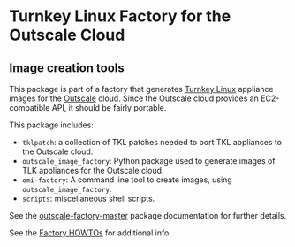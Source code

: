Turnkey Linux Factory for the Outscale Cloud
============================================

Image creation tools
--------------------

This package is part of a factory that generates [Turnkey
Linux](http://turnkeylinux.org) appliance images for the
[Outscale](http://www.outscale.com) cloud. Since the Outscale cloud provides an
EC2-compatible API, it should be fairly portable.

This package includes:
 * `tklpatch`: a collection of TKL patches needed to port TKL
   appliances to the Outscale cloud.
 * `outscale_image_factory`: Python package used to generate images of TLK appliances for
   the Outscale cloud.
 * `omi-factory`: A command line tool to create images, using `outscale_image_factory`.
 * `scripts`: miscellaneous shell scripts.

See the
[outscale-factory-master](http://github.com/nodalink/outscale-factory-master)
package documentation for further details.

See the
[Factory HOWTOs](http://nodalink.github.io/outscale-image-factory) for
additional info.

